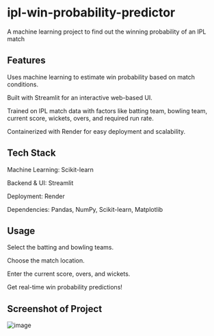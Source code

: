 # ipl-win-probability-predictor
A machine learning project to find out the winning probability of an IPL match


## Features
Uses machine learning to estimate  win probability based on match conditions.

Built with Streamlit for an interactive web-based UI.

Trained on IPL match data with factors like batting team, bowling team, current score, wickets, overs, and required run rate.

Containerized with Render for easy deployment and scalability.

## Tech Stack
Machine Learning: Scikit-learn

Backend & UI: Streamlit

Deployment: Render

 Dependencies: Pandas, NumPy, Scikit-learn, Matplotlib

## Usage
Select the batting and bowling teams.

Choose the match location.

Enter the current score, overs, and wickets.

Get real-time win probability predictions! 

## Screenshot of Project
![image](https://github.com/user-attachments/assets/45a56b80-1850-43d2-b55a-9e71a4a049a2)




